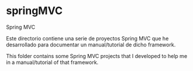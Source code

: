springMVC
=========

Spring MVC

Este directorio contiene una serie de proyectos Spring MVC que he desarrollado para documentar un manual/tutorial de dicho framework. 

This folder contains some Spring MVC projects that I developed to help me in a manual/tutorial of that framework.
